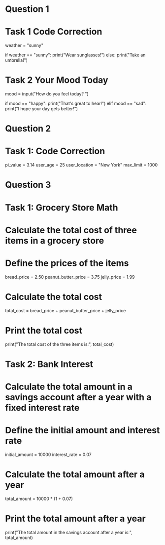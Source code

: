 # Question 1 
# Task 1 Code Correction
weather = "sunny"

if weather == "sunny":
    print("Wear sunglasses!")
else:
    print("Take an umbrella!")

# Task 2 Your Mood Today
mood = input("How do you feel today? ")

if mood == "happy":
    print("That's great to hear!")
elif mood == "sad":
    print("I hope your day gets better!")

# Question 2 
# Task 1: Code Correction
pi_value = 3.14
user_age = 25
user_location = "New York"
max_limit = 1000

# Question 3
# Task 1: Grocery Store Math
# Calculate the total cost of three items in a grocery store

# Define the prices of the items
bread_price = 2.50
peanut_butter_price = 3.75
jelly_price = 1.99

# Calculate the total cost
total_cost = bread_price + peanut_butter_price + jelly_price

# Print the total cost
print("The total cost of the three items is:", total_cost)

# Task 2: Bank Interest
# Calculate the total amount in a savings account after a year with a fixed interest rate

# Define the initial amount and interest rate
initial_amount = 10000
interest_rate = 0.07

# Calculate the total amount after a year
total_amount = 10000 * (1 + 0.07)

# Print the total amount after a year
print("The total amount in the savings account after a year is:", total_amount)
